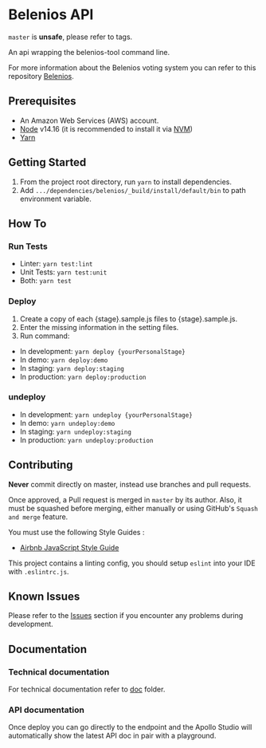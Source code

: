 # Belenios API

`master` is **unsafe**, please refer to tags.

An api wrapping the belenios-tool command line.

For more information about the Belenios voting system you can refer to this repository [Belenios](https://gitlab.inria.fr/belenios/belenios).

## Prerequisites

* An Amazon Web Services (AWS) account.
* [Node](https://nodejs.org) v14.16 (it is recommended to install it via [NVM](https://github.com/creationix/nvm))
* [Yarn](https://yarnpkg.com/)

## Getting Started

1. From the project root directory, run `yarn` to install dependencies.
2. Add `.../dependencies/belenios/_build/install/default/bin` to path environment variable.

## How To

### Run Tests

* Linter: `yarn test:lint`
* Unit Tests: `yarn test:unit`
* Both: `yarn test`

### Deploy

1. Create a copy of each {stage}.sample.js files to {stage}.sample.js.
2. Enter the missing information in the setting files.
3. Run command:

* In development: `yarn deploy {yourPersonalStage}`
* In demo: `yarn deploy:demo`
* In staging: `yarn deploy:staging`
* In production: `yarn deploy:production`

### undeploy

* In development: `yarn undeploy {yourPersonalStage}`
* In demo: `yarn undeploy:demo`
* In staging: `yarn undeploy:staging`
* In production: `yarn undeploy:production`

## Contributing

**Never** commit directly on master, instead use branches and pull requests.

Once approved, a Pull request is merged in `master` by its author. Also, it must be squashed before merging,
either manually or using GitHub's `Squash and merge` feature.

You must use the following Style Guides :

* [Airbnb JavaScript Style Guide](https://github.com/airbnb/javascript)

This project contains a linting config, you should setup `eslint` into your IDE with `.eslintrc.js`.

## Known Issues

Please refer to the [Issues](https://github.com/novom/belenios/issues) section
if you encounter any problems during development.

## Documentation

### Technical documentation
For technical documentation refer to [doc](https://github.com/novom/belenios-api/tree/add-doc/doc) folder.

### API documentation
Once deploy you can go directly to the endpoint and the Apollo Studio will automatically show the latest API doc in pair with a playground. 
